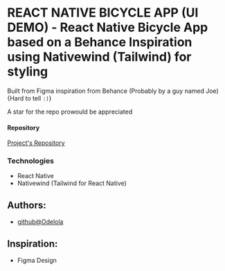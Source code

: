 # REACT NATIVE BICYCLE APP (UI DEMO) - React Native Bicycle App based on a Behance Inspiration using Nativewind (Tailwind) for styling

Built from Figma inspiration from Behance (Probably by a guy named Joe) {Hard to tell `:)`}

A star for the repo prowould be appreciated

#### Repository

[Project's Repository](https://github.com/Odelola/fitnessApp_uidemo)

### Technologies

- React Native
- Nativewind (Tailwind for React Native)

## Authors:

- [github@Odelola](https://github.com/odelola)

## Inspiration:

- Figma Design

